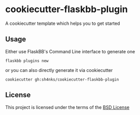 cookiecutter-flaskbb-plugin
===========================

A cookiecutter template which helps you to get started


Usage
-----

Either use FlaskBB's Command Line interface to generate one
```
flaskbb plugins new
```
or you can also directly generate it via cookiecutter
```
cookiecutter gh:sh4nks/cookiecutter-flaskbb-plugin
```


License
-------

This project is licensed under the terms of the [BSD License](/LICENSE)
